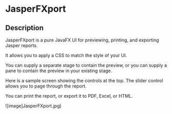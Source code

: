 JasperFXport 
==========



## Description

JasperFXport is a pure JavaFX UI for previewing, printing, and exporting Jasper reports.

It allows you to apply a CSS to match the style of your UI.

You can supply a separate stage to contain the preview, or you can supply a pane to contain the preview in your existing stage.

Here is a sample screen showing the controls at the top. The slider control allows you to page through the report. 

You can print the report, or export it to PDF, Excel, or HTML.





![image]JasperFXport.jpg)

